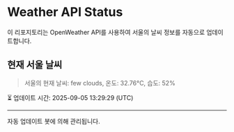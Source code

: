
# Weather API Status

이 리포지토리는 OpenWeather API를 사용하여 서울의 날씨 정보를 자동으로 업데이트합니다.

## 현재 서울 날씨
> 서울의 현재 날씨: few clouds, 온도: 32.76°C, 습도: 52%

⏳ 업데이트 시간: 2025-09-05 13:29:29 (UTC)

---
자동 업데이트 봇에 의해 관리됩니다.
